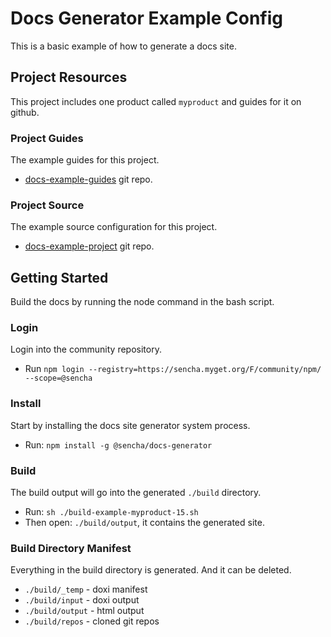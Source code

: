 # Docs Generator Example Config
This is a basic example of how to generate a docs site.


## Project Resources
This project includes one product called `myproduct` and guides for it on github. 

### Project Guides
The example guides for this project. 

* [docs-example-guides](https://github.com/sencha/docs-example-guides) git repo.

### Project Source
The example source configuration for this project.

* [docs-example-project](https://github.com/sencha/docs-example-project) git repo.


## Getting Started
Build the docs by running the node command in the bash script.  

### Login
Login into the community repository. 

* Run `npm login --registry=https://sencha.myget.org/F/community/npm/ --scope=@sencha`

### Install
Start by installing the docs site generator system process. 

* Run: `npm install -g @sencha/docs-generator`

### Build
The build output will go into the generated `./build` directory. 

* Run: `sh ./build-example-myproduct-15.sh`
* Then open: `./build/output`, it contains the generated site. 

### Build Directory Manifest
Everything in the build directory is generated. 
And it can be deleted.

* `./build/_temp` - doxi manifest
* `./build/input` - doxi output
* `./build/output` - html output
* `./build/repos` - cloned git repos

